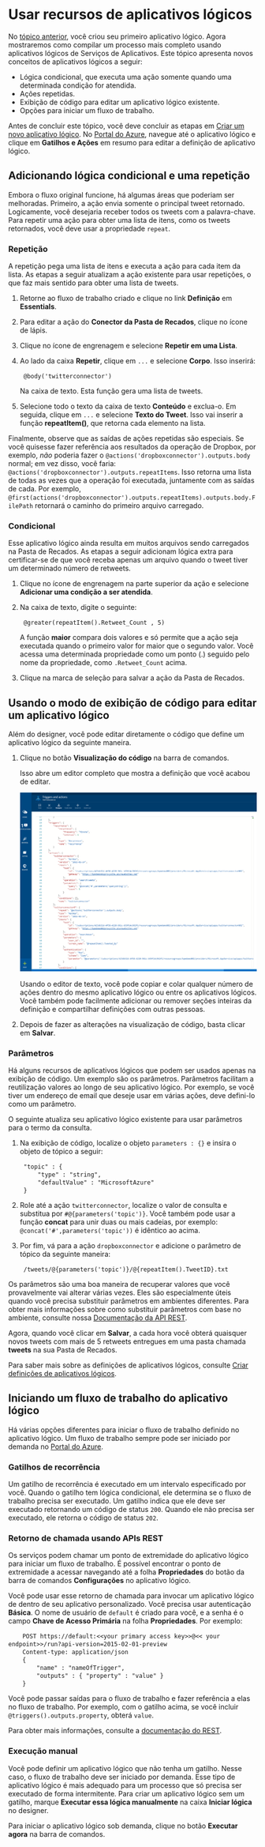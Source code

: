 <properties 
	pageTitle="Usar recursos de aplicativo lógico" 
	description="Saiba como usar os recursos avançados de aplicativos lógicos." 
	authors="stepsic-microsoft-com" 
	manager="dwrede" 
	editor="" 
	services="app-service\logic" 
	documentationCenter=""/>

<tags
	ms.service="app-service-logic"
	ms.workload="integration"
	ms.tgt_pltfrm="na"
	ms.devlang="na"
	ms.topic="article"
	ms.date="05/23/2015"
	ms.author="stepsic"/>
	
# Usar recursos de aplicativos lógicos

No [tópico anterior][Create a new logic app], você criou seu primeiro aplicativo lógico. Agora mostraremos como compilar um processo mais completo usando aplicativos lógicos de Serviços de Aplicativos. Este tópico apresenta novos conceitos de aplicativos lógicos a seguir:

- Lógica condicional, que executa uma ação somente quando uma determinada condição for atendida.
- Ações repetidas.
- Exibição de código para editar um aplicativo lógico existente.
- Opções para iniciar um fluxo de trabalho.

Antes de concluir este tópico, você deve concluir as etapas em [Criar um novo aplicativo lógico]. No [Portal do Azure], navegue até o aplicativo lógico e clique em **Gatilhos e Ações** em resumo para editar a definição de aplicativo lógico.

## Adicionando lógica condicional e uma repetição

Embora o fluxo original funcione, há algumas áreas que poderiam ser melhoradas. Primeiro, a ação envia somente o principal tweet retornado. Logicamente, você desejaria receber todos os tweets com a palavra-chave. Para repetir uma ação para obter uma lista de itens, como os tweets retornados, você deve usar a propriedade `repeat`.

### Repetição
A repetição pega uma lista de itens e executa a ação para cada item da lista. As etapas a seguir atualizam a ação existente para usar repetições, o que faz mais sentido para obter uma lista de tweets.

1. Retorne ao fluxo de trabalho criado e clique no link **Definição** em **Essentials**. 

2. Para editar a ação do **Conector da Pasta de Recados**, clique no ícone de lápis.

3. Clique no ícone de engrenagem e selecione **Repetir em uma Lista**.
 
2. Ao lado da caixa **Repetir**, clique em `...` e selecione **Corpo**. Isso inserirá:

    	@body('twitterconnector')

	Na caixa de texto. Esta função gera uma lista de tweets.

3. Selecione todo o texto da caixa de texto **Conteúdo** e exclua-o. Em seguida, clique em `...` e selecione **Texto do Tweet**. Isso vai inserir a função **repeatItem()**, que retorna cada elemento na lista.

Finalmente, observe que as saídas de ações repetidas são especiais. Se você quisesse fazer referência aos resultados da operação de Dropbox, por exemplo, *não* poderia fazer o `@actions('dropboxconnector').outputs.body` normal; em vez disso, você faria: `@actions('dropboxconnector').outputs.repeatItems`. Isso retorna uma lista de todas as vezes que a operação foi executada, juntamente com as saídas de cada. Por exemplo, `@first(actions('dropboxconnector').outputs.repeatItems).outputs.body.FilePath` retornará o caminho do primeiro arquivo carregado.

### Condicional
Esse aplicativo lógico ainda resulta em muitos arquivos sendo carregados na Pasta de Recados. As etapas a seguir adicionam lógica extra para certificar-se de que você receba apenas um arquivo quando o tweet tiver um determinado número de retweets.

1. Clique no ícone de engrenagem na parte superior da ação e selecione **Adicionar uma condição a ser atendida**.

2. Na caixa de texto, digite o seguinte:

    	@greater(repeatItem().Retweet_Count , 5)
    
	A função **maior** compara dois valores e só permite que a ação seja executada quando o primeiro valor for maior que o segundo valor. Você acessa uma determinada propriedade como um ponto (.) seguido pelo nome da propriedade, como `.Retweet_Count` acima.

3. Clique na marca de seleção para salvar a ação da Pasta de Recados.

## Usando o modo de exibição de código para editar um aplicativo lógico

Além do designer, você pode editar diretamente o código que define um aplicativo lógico da seguinte maneira.

1. Clique no botão **Visualização do código** na barra de comandos. 

	Isso abre um editor completo que mostra a definição que você acabou de editar.

	![Exibição de código](./media/app-service-logic-use-logic-app-features/codeview.png)

    Usando o editor de texto, você pode copiar e colar qualquer número de ações dentro do mesmo aplicativo lógico ou entre os aplicativos lógicos. Você também pode facilmente adicionar ou remover seções inteiras da definição e compartilhar definições com outras pessoas.

2. Depois de fazer as alterações na visualização de código, basta clicar em **Salvar**.

### Parâmetros
Há alguns recursos de aplicativos lógicos que podem ser usados apenas na exibição de código. Um exemplo são os parâmetros. Parâmetros facilitam a reutilização valores ao longo de seu aplicativo lógico. Por exemplo, se você tiver um endereço de email que deseje usar em várias ações, deve defini-lo como um parâmetro.

O seguinte atualiza seu aplicativo lógico existente para usar parâmetros para o termo da consulta.

1. Na exibição de código, localize o objeto `parameters : {}` e insira o objeto de tópico a seguir:

	    "topic" : {
		    "type" : "string",
		    "defaultValue" : "MicrosoftAzure"
	    }
    
2. Role até a ação `twitterconnector`, localize o valor de consulta e substitua por `#@{parameters('topic')}`. Você também pode usar a função **concat** para unir duas ou mais cadeias, por exemplo: `@concat('#',parameters('topic'))` é idêntico ao acima.
 
3. Por fim, vá para a ação `dropboxconnector` e adicione o parâmetro de tópico da seguinte maneira:

    	/tweets/@{parameters('topic')}/@{repeatItem().TweetID}.txt

Os parâmetros são uma boa maneira de recuperar valores que você provavelmente vai alterar várias vezes. Eles são especialmente úteis quando você precisa substituir parâmetros em ambientes diferentes. Para obter mais informações sobre como substituir parâmetros com base no ambiente, consulte nossa [Documentação da API REST](http://go.microsoft.com/fwlink/?LinkID=525617&clcid=0x409).

Agora, quando você clicar em **Salvar**, a cada hora você obterá quaisquer novos tweets com mais de 5 retweets entregues em uma pasta chamada **tweets** na sua Pasta de Recados.

Para saber mais sobre as definições de aplicativos lógicos, consulte [Criar definições de aplicativos lógicos](app-service-logic-author-definitions.md).

## Iniciando um fluxo de trabalho do aplicativo lógico
Há várias opções diferentes para iniciar o fluxo de trabalho definido no aplicativo lógico. Um fluxo de trabalho sempre pode ser iniciado por demanda no [Portal do Azure].

### Gatilhos de recorrência
Um gatilho de recorrência é executado em um intervalo especificado por você. Quando o gatilho tem lógica condicional, ele determina se o fluxo de trabalho precisa ser executado. Um gatilho indica que ele deve ser executado retornando um código de status `200`. Quando ele não precisa ser executado, ele retorna o código de status `202`.

### Retorno de chamada usando APIs REST
Os serviços podem chamar um ponto de extremidade do aplicativo lógico para iniciar um fluxo de trabalho. É possível encontrar o ponto de extremidade a acessar navegando até a folha **Propriedades** do botão da barra de comandos **Configurações** no aplicativo lógico.

Você pode usar esse retorno de chamada para invocar um aplicativo lógico de dentro de seu aplicativo personalizado. Você precisa usar autenticação **Básica**. O nome de usuário de `default` é criado para você, e a senha é o campo **Chave de Acesso Primária** na folha **Propriedades**. Por exemplo:

        POST https://default:<<your primary access key>>@<< your endpoint>>/run?api-version=2015-02-01-preview
        Content-type: application/json
        {
            "name" : "nameOfTrigger",
            "outputs" : { "property" : "value" }
        }

Você pode passar saídas para o fluxo de trabalho e fazer referência a elas no fluxo de trabalho. Por exemplo, com o gatilho acima, se você incluir `@triggers().outputs.property`, obterá `value`.

Para obter mais informações, consulte a [documentação do REST](http://go.microsoft.com/fwlink/?LinkID=525617&clcid=0x409).

### Execução manual
Você pode definir um aplicativo lógico que não tenha um gatilho. Nesse caso, o fluxo de trabalho deve ser iniciado por demanda. Esse tipo de aplicativo lógico é mais adequado para um processo que só precisa ser executado de forma intermitente. Para criar um aplicativo lógico sem um gatilho, marque **Executar essa lógica manualmente** na caixa **Iniciar lógica** no designer.

Para iniciar o aplicativo lógico sob demanda, clique no botão **Executar agora** na barra de comandos.

<!-- Shared links -->
[Create a new logic app]: app-service-logic-create-a-logic-app.md
[Criar um novo aplicativo lógico]: app-service-logic-create-a-logic-app.md
[Portal do Azure]: https://portal.azure.com

<!---HONumber=August15_HO6-->